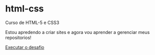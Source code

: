 # html-css
 Curso de HTML-5 e CSS3 

 Estou apredendo a criar sites e agora vou aprender a gerenciar meus repositorios! 

<a href="https://fbeaviana.github.io/html-css/exercicios/mod2-des-003/android.html#">Executar o desafio</a>